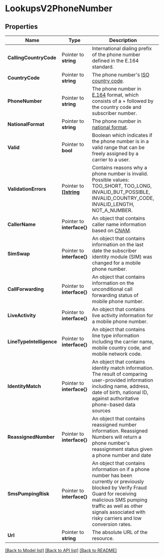 # LookupsV2PhoneNumber

## Properties

Name | Type | Description | Notes
------------ | ------------- | ------------- | -------------
**CallingCountryCode** | Pointer to **string** | International dialing prefix of the phone number defined in the E.164 standard. |
**CountryCode** | Pointer to **string** | The phone number's [ISO country code](https://en.wikipedia.org/wiki/ISO_3166-1_alpha-2). |
**PhoneNumber** | Pointer to **string** | The phone number in [E.164](https://www.twilio.com/docs/glossary/what-e164) format, which consists of a + followed by the country code and subscriber number. |
**NationalFormat** | Pointer to **string** | The phone number in [national format](https://en.wikipedia.org/wiki/National_conventions_for_writing_telephone_numbers). |
**Valid** | Pointer to **bool** | Boolean which indicates if the phone number is in a valid range that can be freely assigned by a carrier to a user. |
**ValidationErrors** | Pointer to [**[]string**](PhoneNumberEnumValidationError.md) | Contains reasons why a phone number is invalid. Possible values: TOO_SHORT, TOO_LONG, INVALID_BUT_POSSIBLE, INVALID_COUNTRY_CODE, INVALID_LENGTH, NOT_A_NUMBER. |
**CallerName** | Pointer to **interface{}** | An object that contains caller name information based on [CNAM](https://support.twilio.com/hc/en-us/articles/360051670533-Getting-Started-with-CNAM-Caller-ID). |
**SimSwap** | Pointer to **interface{}** | An object that contains information on the last date the subscriber identity module (SIM) was changed for a mobile phone number. |
**CallForwarding** | Pointer to **interface{}** | An object that contains information on the unconditional call forwarding status of mobile phone number. |
**LiveActivity** | Pointer to **interface{}** | An object that contains live activity information for a mobile phone number. |
**LineTypeIntelligence** | Pointer to **interface{}** | An object that contains line type information including the carrier name, mobile country code, and mobile network code. |
**IdentityMatch** | Pointer to **interface{}** | An object that contains identity match information. The result of comparing user-provided information including name, address, date of birth, national ID, against authoritative phone-based data sources |
**ReassignedNumber** | Pointer to **interface{}** | An object that contains reassigned number information. Reassigned Numbers will return a phone number's reassignment status given a phone number and date |
**SmsPumpingRisk** | Pointer to **interface{}** | An object that contains information on if a phone number has been currently or previously blocked by Verify Fraud Guard for receiving malicious SMS pumping traffic as well as other signals associated with risky carriers and low conversion rates. |
**Url** | Pointer to **string** | The absolute URL of the resource. |

[[Back to Model list]](../README.md#documentation-for-models) [[Back to API list]](../README.md#documentation-for-api-endpoints) [[Back to README]](../README.md)


